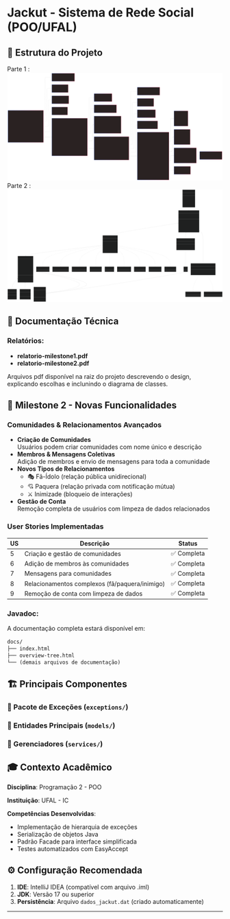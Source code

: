 # Jackut - Sistema de Rede Social (POO/UFAL)

## 📁 Estrutura do Projeto

Parte 1 :
![Diagram.svg](Diagram.svg)
Parte 2 :
![Diagram2.svg](Diagram2.svg)

## 📄 Documentação Técnica

### Relatórios:
- **relatorio-milestone1.pdf**
- **relatorio-milestone2.pdf**

Arquivos pdf disponível na raiz do projeto descrevendo o design, explicando escolhas e inclunindo o diagrama de classes.

## 🚀 Milestone 2 - Novas Funcionalidades
### Comunidades & Relacionamentos Avançados
- **Criação de Comunidades**  
  Usuários podem criar comunidades com nome único e descrição
- **Membros & Mensagens Coletivas**  
  Adição de membros e envio de mensagens para toda a comunidade
- **Novos Tipos de Relacionamentos**
    - 🎭 Fã-Ídolo (relação pública unidirecional)
    - 💘 Paquera (relação privada com notificação mútua)
    - ⚔️ Inimizade (bloqueio de interações)
- **Gestão de Conta**  
  Remoção completa de usuários com limpeza de dados relacionados

### User Stories Implementadas
| US  | Descrição                                        | Status     |
|-----|--------------------------------------------------|------------|
| 5   | Criação e gestão de comunidades                 | ✅ Completa|
| 6   | Adição de membros às comunidades                | ✅ Completa|
| 7   | Mensagens para comunidades                      | ✅ Completa|
| 8   | Relacionamentos complexos (fã/paquera/inimigo)  | ✅ Completa|
| 9   | Remoção de conta com limpeza de dados           | ✅ Completa|


### Javadoc:
A documentação completa estará disponível em:
```
docs/
├── index.html
├── overview-tree.html
└── (demais arquivos de documentação)
```

## 🏗️ Principais Componentes

### 📌 Pacote de Exceções (`exceptions/`)
### 📌 Entidades Principais (`models/`)
### 📌 Gerenciadores (`services/`)

## 🎓 Contexto Acadêmico

**Disciplina**: Programação 2 - POO

**Instituição**: UFAL - IC

**Competências Desenvolvidas**:
- Implementação de hierarquia de exceções
- Serialização de objetos Java
- Padrão Facade para interface simplificada
- Testes automatizados com EasyAccept

## ⚙️ Configuração Recomendada

1. **IDE**: IntelliJ IDEA (compatível com arquivo .iml)
2. **JDK**: Versão 17 ou superior
3. **Persistência**: Arquivo `dados_jackut.dat` (criado automaticamente)

---
